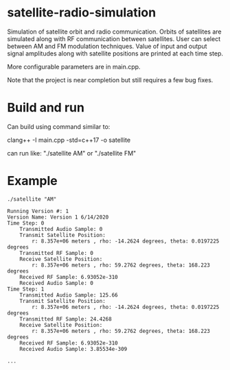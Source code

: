 # satellite-radio-simulation
Simulation of satellite orbit and radio communication. Orbits of satellites are simulated along with RF communication between satellites. User can select between AM and FM modulation techniques. Value of input and output signal amplitudes along with satellite positions are printed at each time step.

More configurable parameters are in main.cpp.

Note that the project is near completion but still requires a few bug fixes.

# Build and run
Can build using command similar to:

clang++ -I <path to repo> main.cpp -std=c++17 -o satellite
 
can run like: "./satellite AM" or "./satellite FM"
  
# Example

```
./satellite "AM"

Running Version #: 1
Version Name: Version 1 6/14/2020
Time Step: 0
    Transmitted Audio Sample: 0
    Transmit Satellite Position: 
        r: 8.357e+06 meters , rho: -14.2624 degrees, theta: 0.0197225 degrees 
    Transmitted RF Sample: 0
    Receive Satellite Position: 
        r: 8.357e+06 meters , rho: 59.2762 degrees, theta: 168.223 degrees 
    Received RF Sample: 6.93052e-310
    Received Audio Sample: 0
Time Step: 1
    Transmitted Audio Sample: 125.66
    Transmit Satellite Position: 
        r: 8.357e+06 meters , rho: -14.2624 degrees, theta: 0.0197225 degrees 
    Transmitted RF Sample: 24.4268
    Receive Satellite Position: 
        r: 8.357e+06 meters , rho: 59.2762 degrees, theta: 168.223 degrees 
    Received RF Sample: 6.93052e-310
    Received Audio Sample: 3.85534e-309
    
...
```
